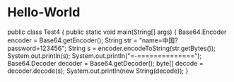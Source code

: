 # Hello-World
public class Test4 {
    public static void main(String[] args) {
        Base64.Encoder encoder = Base64.getEncoder();
        String str = "name=中国?password=123456";
        String s = encoder.encodeToString(str.getBytes());
        System.out.println(s);
        System.out.println("=-==============");
        Base64.Decoder decoder = Base64.getDecoder();
        byte[] decode = decoder.decode(s);
        System.out.println(new String(decode));
    }
